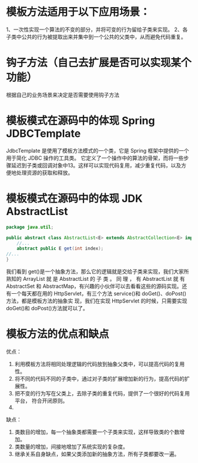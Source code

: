 # 模板方法适用于以下应用场景：

1、一次性实现一个算法的不变的部分，并将可变的行为留给子类来实现。
2、各子类中公共的行为被提取出来并集中到一个公共的父类中，从而避免代码重复。

# 钩子方法（自己去扩展是否可以实现某个功能）

根据自己的业务场景来决定是否需要使用钩子方法

# 模板模式在源码中的体现 Spring JDBCTemplate

JdbcTemplate 是使用了模板方法模式的一个类，它是 Spring 框架中提供的一个用于简化 JDBC 操作的工具类。
它定义了一个操作中的算法的骨架，而将一些步骤延迟到子类或回调对象中13。这样可以实现代码复用，减少重复代码，以及方便地处理资源的获取和释放。

# 模板模式在源码中的体现 JDK AbstractList

```java
package java.util;

public abstract class AbstractList<E> extends AbstractCollection<E> implements List<E> {
    //...
    abstract public E get(int index);
//...
}
```
我们看到 get()是一个抽象方法，那么它的逻辑就是交给子类来实现，我们大家所熟知的
ArrayList 就 是 AbstractList 的 子 类 。 同 理 ， 有 AbstractList 就 有 AbstractSet 和
AbstractMap，有兴趣的小伙伴可以去看看这些的源码实现。还有一个每天都在用的
HttpServlet，有三个方法 service()和 doGet()、doPost()方法，都是模板方法的抽象实
现，我们在实现 HttpServlet 的时候，只需要实现 doGet()和 doPost()方法就可以了。



# 模板方法的优点和缺点
优点：
1. 利用模板方法将相同处理逻辑的代码放到抽象父类中，可以提高代码的复用性。
2. 将不同的代码不同的子类中，通过对子类的扩展增加新的行为，提高代码的扩展性。
3. 把不变的行为写在父类上，去除子类的重复代码，提供了一个很好的代码复用平台，
符合开闭原则。
4. 
缺点：
1. 类数目的增加，每一个抽象类都需要一个子类来实现，这样导致类的个数增加。
2. 类数量的增加，间接地增加了系统实现的复杂度。
3. 继承关系自身缺点，如果父类添加新的抽象方法，所有子类都要改一遍。